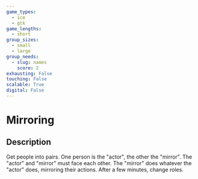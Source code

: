 ```yaml
---
game_types:
  - ice
  - gtk
game_lengths:
  - short
group_sizes:
  - small
  - large
group_needs:
  - slug: names
    score: 2
exhausting: False
touching: False
scalable: True
digital: False
---
```

# Mirroring

## Description
Get people into pairs. One person is the "actor", the other the "mirror". The "actor" and "mirror" must face each other. The "mirror" does whatever the "actor" does, mirroring their actions. After a few minutes, change roles.
